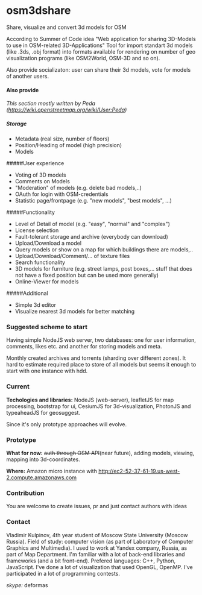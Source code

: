 # osm3dshare
Share, visualize and convert 3d models for OSM

According to Summer of Code idea "Web application for sharing 3D-Models to use in OSM-related 3D-Applications"
Tool for import standart 3d models (like .3ds, .obj format) into formats available for rendering on number of geo visualization programs (like OSM2World, OSM-3D and so on).

Also provide socializaton: user can share their 3d models, vote for models of another users.

#### Also provide
*This section mostly written by Peda (https://wiki.openstreetmap.org/wiki/User:Peda)*

##### Storage
* Metadata (real size, number of floors)
* Position/Heading of model (high precision)
* Models

#####User experience
* Voting of 3D models
* Comments on Models
* "Moderation" of models (e.g. delete bad models,..)
* OAuth for login with OSM-credentials
* Statistic page/frontpage (e.g. "new models", "best models", ...)

#####Functionality
* Level of Detail of model (e.g. "easy", "normal" and "complex")
* License selection
* Fault-tolerant storage and archive (everybody can download)
* Upload/Download a model
* Query models or show on a map for which buildings there are models,..
* Upload/Download/Comment/... of texture files
* Search functionality
* 3D models for furniture (e.g. street lamps, post boxes,... stuff that does not have a fixed position but can be used more generally)
* Online-Viewer for models

#####Additional
* Simple 3d editor
* Visualize nearest 3d models for better matching

### Suggested scheme to start
Having simple NodeJS web server, two databases: one for user information, comments, likes etc. and another for storing models and meta.

Monthly created archives and torrents (sharding over different zones). It hard to estimate required place to store of all models but seems it enough to start with one instance with hdd.

### Current
**Techologies and libraries:** NodeJS (web-server), leafletJS for map processing, bootstrap for ui, CesiumJS for 3d-visualization, PhotonJS and typeaheadJS for geosuggest.

Since it's only prototype approaches will evolve.

### Prototype 
**What for now:** ~~auth through OSM API~~(near future), adding models, viewing, mapping into 3d-coordinates.

**Where:** Amazon micro instance with http://ec2-52-37-61-19.us-west-2.compute.amazonaws.com

### Contribution
You are welcome to create issues, pr and just contact authors with ideas

### Contact
Vladimir Kulpinov, 4th year student of Moscow State University (Moscow Russia). Field of study: computer vision (as part of Laboratory of Computer Graphics and Multimedia). I used to work at Yandex company, Russia, as part of Map Department.
I'm familiar with a lot of back-end libraries and frameworks (and a bit front-end). Prefered languages: C++, Python, JavaScript. I've done a lot of visualization that used OpenGL, OpenMP. I've participated in a lot of programming contests.

*skype:* deformas
